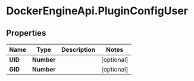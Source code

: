 # DockerEngineApi.PluginConfigUser

## Properties

Name | Type | Description | Notes
------------ | ------------- | ------------- | -------------
**UID** | **Number** |  | [optional] 
**GID** | **Number** |  | [optional] 


